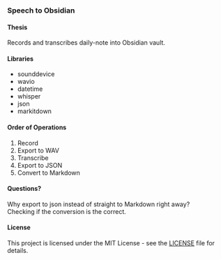 ### Speech to Obsidian

#### Thesis

Records and transcribes daily-note into Obsidian vault.

#### Libraries
- sounddevice 
- wavio
- datetime
- whisper
- json
- markitdown

#### Order of Operations

1. Record
2. Export to WAV
3. Transcribe
4. Export to JSON
5. Convert to Markdown

#### Questions? 
Why export to json instead of straight to Markdown right away?
<br>
Checking if the conversion is the correct.

#### License

This project is licensed under the MIT License - see the [LICENSE](https://github.com/aidanastridge/speech-to-obsidian/blob/main/LICENSE) file for details.
